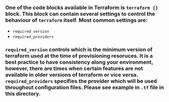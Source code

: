 ### One of the code blocks available in Terraform is `terraform {}` block. This block can contain several settings to control the behaviour of `terraform` itself. Most common settings are:

* `required_version`
* `required_providers`

### `required_version` controls which is the minimum version of terraform used at the time of provisioning resoruces. It is a best practice to have consistency along your environment, however, there are times when certain features are not available in older versions of terraform or vice versa. `required_providers` specifies the provider which will be used throughout configuration files. Please see example in `.tf` file in this directory.
